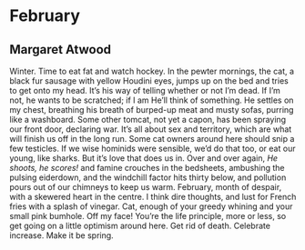 # February
## Margaret Atwood
Winter. Time to eat fat
and watch hockey. In the pewter mornings, the cat,
a black fur sausage with yellow
Houdini eyes, jumps up on the bed and tries
to get onto my head. It’s his
way of telling whether or not I’m dead.
If I’m not, he wants to be scratched; if I am
He’ll think of something. He settles
on my chest, breathing his breath
of burped-up meat and musty sofas,
purring like a washboard. Some other tomcat,
not yet a capon, has been spraying our front door,
declaring war. It’s all about sex and territory,
which are what will finish us off
in the long run. Some cat owners around here
should snip a few testicles. If we wise
hominids were sensible, we’d do that too,
or eat our young, like sharks.
But it’s love that does us in. Over and over
again, _He shoots, he scores!_ and famine
crouches in the bedsheets, ambushing the pulsing
eiderdown, and the windchill factor hits
thirty below, and pollution pours
out of our chimneys to keep us warm.
February, month of despair,
with a skewered heart in the centre.
I think dire thoughts, and lust for French fries
with a splash of vinegar.
Cat, enough of your greedy whining
and your small pink bumhole.
Off my face! You’re the life principle,
more or less, so get going
on a little optimism around here.
Get rid of death. Celebrate increase. Make it be spring.
